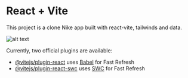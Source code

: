 # React + Vite

This project is a  clone Nike app built with react-vite, tailwinds and data.

![alt text](https://github.com/emabistar/flask_website/blob/main/nikeapp.png?raw=true)

Currently, two official plugins are available:



- [@vitejs/plugin-react](https://github.com/vitejs/vite-plugin-react/blob/main/packages/plugin-react/README.md) uses [Babel](https://babeljs.io/) for Fast Refresh
- [@vitejs/plugin-react-swc](https://github.com/vitejs/vite-plugin-react-swc) uses [SWC](https://swc.rs/) for Fast Refresh
